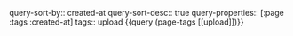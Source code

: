 query-sort-by:: created-at
query-sort-desc:: true
query-properties:: [:page :tags :created-at]
tags:: upload
{{query (page-tags [[upload]])}}
